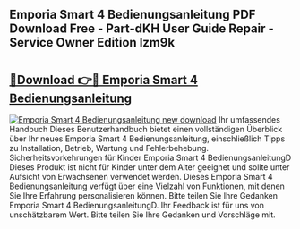 ## Emporia Smart 4 Bedienungsanleitung PDF Download Free - Part-dKH User Guide Repair - Service Owner Edition lzm9k

# <h2><a href="http://df50ywb.blite.top/?on=Emporia+Smart+4+Bedienungsanleitung">🔗Download 👉🔴 Emporia Smart 4 Bedienungsanleitung</a></h2>

[![Emporia Smart 4 Bedienungsanleitung new download](https://i.imgur.com/lujVjoI.png)](http://df50ywb.blite.top/?on=Emporia+Smart+4+Bedienungsanleitung)
Ihr umfassendes Handbuch Dieses Benutzerhandbuch bietet einen vollständigen Überblick über Ihr neues Emporia Smart 4 Bedienungsanleitung, einschließlich Tipps zu Installation, Betrieb, Wartung und Fehlerbehebung. Sicherheitsvorkehrungen für Kinder Emporia Smart 4 BedienungsanleitungD Dieses Produkt ist nicht für Kinder unter dem Alter geeignet und sollte unter Aufsicht von Erwachsenen verwendet werden. Dieses Emporia Smart 4 Bedienungsanleitung verfügt über eine Vielzahl von Funktionen, mit denen Sie Ihre Erfahrung personalisieren können. Bitte teilen Sie Ihre Gedanken Emporia Smart 4 BedienungsanleitungD. Ihr Feedback ist für uns von unschätzbarem Wert. Bitte teilen Sie Ihre Gedanken und Vorschläge mit.
